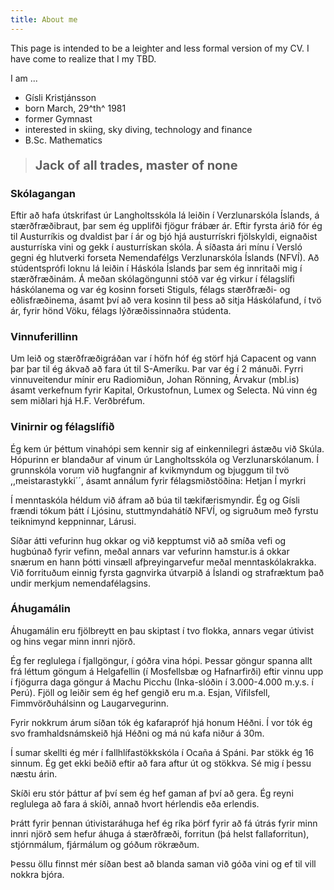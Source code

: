 ```yaml
---
title: About me
---
```


This page is intended to be a leighter and less formal version of my CV. I have come to realize that I my TBD.

<!-- Þessi síða er hugsuð til þess að gefa lesendanum sem besta mynd af sjálfum mér - léttari útgáfa af ferilskránni minni. Hægt er að nálgast nýjustu hugmyndir mínar á blogginu mínu og einnig má skoða ýmsan grallarskap á verkefnasíðunni. Upplýsingarnar sem hér birtast breytast því hægar en á öðrum síðum. -->

I am ...

* Gísli Kristjánsson
* born March, 29^th^ 1981
* former Gymnast
* interested in skiing, sky diving, technology and finance
* B.Sc. Mathematics


<!-- 
Ég er ...

* Gísli Kristjánsson
* fæddur 29. mars 1981
* Ármenningur sem æfði fimleika í 10 ár
* áhugamaður um skíði, tækni og fjármál
* útskrifaður B.Sc í stærðfræði
-->

<blockquote><p style="font-size: 20px; font-weight: bold">Jack of all trades, master of none</p></blockquote>

### Skólagangan
Eftir að hafa útskrifast úr Langholtsskóla lá leiðin í Verzlunarskóla Íslands, á stærðfræðibraut, þar sem ég upplifði fjögur frábær ár. Eftir fyrsta árið fór ég til Austurríkis og dvaldist þar í ár og bjó hjá austurrískri fjölskyldi, eignaðist austurríska vini og gekk í austurrískan skóla. Á síðasta ári mínu í Versló gegni ég hlutverki forseta Nemendafélgs Verzlunarskóla Íslands (NFVÍ). Að stúdentsprófi loknu lá leiðin í Háskóla Íslands þar sem ég innritaði mig í stærðfræðinám. Á meðan skólagöngunni stóð var ég virkur í félagslífi háskólanema og var ég kosinn forseti Stiguls, félags stærðfræði- og eðlisfræðinema, ásamt því að vera kosinn til þess að sitja Háskólafund, í tvö ár, fyrir hönd Vöku, félags lýðræðissinnaðra stúdenta.



### Vinnuferillinn
Um leið og stærðfræðigráðan var í höfn hóf ég störf hjá Capacent og vann þar þar til ég ákvað að fara út til S-Ameríku. Þar var ég í 2 mánuði. Fyrri vinnuveitendur mínir eru Radiomiðun, Johan Rönning, Árvakur (mbl.is) ásamt verkefnum fyrir Kapital, Orkustofnun, Lumex og Selecta.
Nú vinn ég sem miðlari hjá H.F. Verðbréfum.



### Vinirnir og félagslífið
Ég kem úr þéttum vinahópi sem kennir sig af einkennilegri ástæðu við Skúla. Hópurinn er blandaður af vinum úr Langholtsskóla og Verzlunarskólanum. Í grunnskóla vorum við hugfangnir af kvikmyndum og bjuggum til tvö ,,meistarastykki´´, ásamt annálum fyrir félagsmiðstöðina:
Hetjan
Í myrkri

Í menntaskóla héldum við áfram að búa til tækifærismyndir. Ég og Gísli frændi tókum þátt í Ljósinu, stuttmyndahátíð NFVÍ, og sigruðum með fyrstu teiknimynd keppninnar, Lárusi.

Síðar átti vefurinn hug okkar og við kepptumst við að smíða vefi og hugbúnað fyrir vefinn, meðal annars var vefurinn hamstur.is á okkar snærum en hann þótti vinsæll afþreyingarvefur meðal menntaskólakrakka. Við forrituðum einnig fyrsta gagnvirka útvarpið á Íslandi og strafræktum það undir merkjum nemendafélagsins.



### Áhugamálin
Áhugamálin eru fjölbreytt en þau skiptast í tvo flokka, annars vegar útivist og hins vegar minn innri njörð.

Ég fer reglulega í fjallgöngur, í góðra vina hópi. Þessar göngur spanna allt frá léttum göngum á Helgafellin (í Mosfellsbæ og Hafnarfirði) eftir vinnu upp í fjögurra daga göngur á Machu Picchu (Inka-slóðin í 3.000-4.000 m.y.s. í Perú). Fjöll og leiðir sem ég hef gengið eru m.a. Esjan, Vífilsfell, Fimmvörðuhálsinn og Laugarvegurinn.

Fyrir nokkrum árum síðan tók ég kafarapróf hjá honum Héðni. Í vor tók ég svo framhaldsnámskeið hjá Héðni og má nú kafa niður á 30m.

Í sumar skellti ég mér í fallhlífastökkskóla í Ocaña á Spáni. Þar stökk ég 16 sinnum. Ég get ekki beðið eftir að fara aftur út og stökkva. Sé mig í þessu næstu árin.

Skíði eru stór þáttur af því sem ég hef gaman af því að gera. Ég reyni reglulega að fara á skíði, annað hvort hérlendis eða erlendis.

Þrátt fyrir þennan útivistaráhuga hef ég ríka þörf fyrir að fá útrás fyrir minn innri njörð sem hefur áhuga á stærðfræði, forritun (þá helst fallaforritun), stjórnmálum, fjármálum og góðum rökræðum.

Þessu öllu finnst mér síðan best að blanda saman við góða vini og ef til vill nokkra bjóra.



